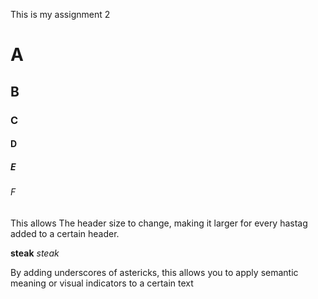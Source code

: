 This is my assignment 2

# A
## B
### C
#### D
##### E
###### F

This allows The header size to change, making it larger for every hastag added to a certain header. 

**steak**
_steak_

By adding underscores of astericks, this allows you to apply semantic meaning or visual indicators to a certain text
